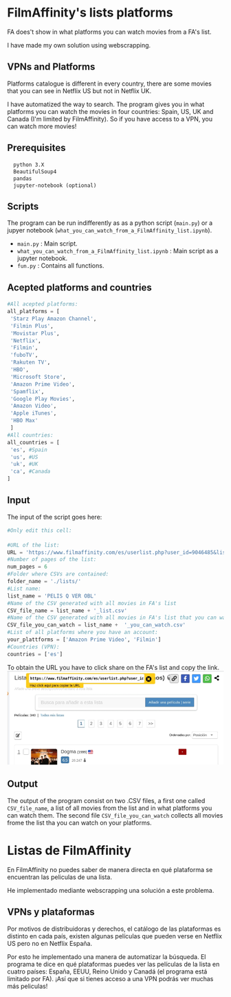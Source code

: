 # FilmAffinity's lists platforms

FA does't show in what platforms you can watch movies from a FA's list.

I have made my own solution using webscrapping.

## VPNs and Platforms

Platforms catalogue is different in every country, there are some movies that you can see in Netflix US but not in Netflix UK.

I have automatized the way to search. The program gives you in what platforms you can watch the movies in four countries: Spain, US, UK and Canada (I'm limited by FilmAffinity). So if you have access to a VPN, you can watch more movies!

## Prerequisites

```
  python 3.X
  BeautifulSoup4
  pandas
  jupyter-notebook (optional)
```

## Scripts

The program can be run indifferently as as a python script (`main.py`) or a jupyer notebook (`what_you_can_watch_from_a_FilmAffinity_list.ipynb`).

 * `main.py` : Main script.
 * `what_you_can_watch_from_a_FilmAffinity_list.ipynb` : Main script as a jupyter notebook.
 * `fun.py` : Contains all functions.

## Acepted platforms and countries

```python
#All acepted platforms:
all_platforms = [
 'Starz Play Amazon Channel',
 'Filmin Plus',
 'Movistar Plus',
 'Netflix',
 'Filmin',
 'fuboTV',
 'Rakuten TV',
 'HBO',
 'Microsoft Store',
 'Amazon Prime Video',
 'Spamflix',
 'Google Play Movies',
 'Amazon Video',
 'Apple iTunes',
 'HBO Max'
 ]
#All countries:
all_countries = [
 'es', #Spain
 'us', #US
 'uk', #UK
 'ca', #Canada
]
```

## Input

The input of the script goes here:
```python
#Only edit this cell:

#URL of the list:
URL = 'https://www.filmaffinity.com/es/userlist.php?user_id=9046485&list_id=1005'
#Number of pages of the list:
num_pages = 6
#Folder where CSVs are contained:
folder_name = './lists/'
#List name:
list_name = 'PELIS Q VER OBL'
#Name of the CSV generated with all movies in FA's list
CSV_file_name = list_name + '_list.csv'
#Name of the CSV generated with all movies in FA's list that you can watch
CSV_file_you_can_watch = list_name +  '_you_can_watch.csv'
#List of all platforms where you have an account:
your_plattforms = ['Amazon Prime Video', 'Filmin']
#Countries (VPN): 
countries = ['es']
```
To obtain the URL you have to click share on the FA's list and copy the link.
![URL](https://github.com/rubzip/FilmAffinity-s-lists/blob/main/URL.jpg)

## Output

The output of the program consist on two .CSV files, a first one called `CSV_file_name`, a list of all movies from the list and in what platforms you can watch them. The second file `CSV_file_you_can_watch` collects all movies frome the list tha you can watch on your platforms.

# Listas de FilmAffinity

En FilmAffinity no puedes saber de manera directa en qué plataforma se encuentran las peliculas de una lista.

He implementado mediante webscrapping una solución a este problema.

## VPNs y plataformas

Por motivos de distribuidoras y derechos, el catálogo de las plataformas es distinto en cada país, existen algunas películas que pueden verse en Netflix US pero no en Netflix España.

Por esto he implementado una manera de automatizar la búsqueda. El programa te dice en qué plataformas puedes ver las películas de la lista en cuatro países: España, EEUU, Reino Unido y Canadá (el programa está limitado por FA). ¡Así que si tienes acceso a una VPN podrás ver muchas más peliculas!
